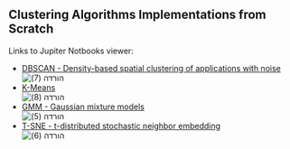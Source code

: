 ## Clustering Algorithms Implementations from Scratch

Links to Jupiter Notbooks viewer:

- [DBSCAN - Density-based spatial clustering of applications with noise](https://nbviewer.jupyter.org/github/dvircohen0/Machine-Learning-Algorithms-From-Scratch/blob/main/clustering/DBscan.ipynb) \
![הורדה (7)](https://user-images.githubusercontent.com/61738534/118111834-ea549e80-b3ec-11eb-87bf-2e61239f360b.png)
- [K-Means](https://github.com/dvircohen0/Machine-Learning-Algorithms-From-Scratch/blob/main/clustering/kmeans.ipynb) \
![הורדה (8)](https://user-images.githubusercontent.com/61738534/118111817-e4f75400-b3ec-11eb-8262-53ce34335064.png)
- [GMM - Gaussian mixture models](https://nbviewer.jupyter.org/github/dvircohen0/Machine-Learning-Algorithms-From-Scratch/blob/main/clustering/GMM.ipynb) \
![הורדה (5)](https://user-images.githubusercontent.com/61738534/118111631-a6619980-b3ec-11eb-87e4-112c352b5f86.png)
- [T-SNE - t-distributed stochastic neighbor embedding](https://nbviewer.jupyter.org/github/dvircohen0/Machine-Learning-Algorithms-From-Scratch/blob/main/clustering/Tsne.ipynb) \
![הורדה (6)](https://user-images.githubusercontent.com/61738534/118111587-95188d00-b3ec-11eb-890c-df7dc1cf2630.png)


